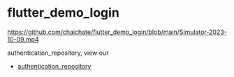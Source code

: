 # flutter_demo_login

https://github.com/chaichate/flutter_demo_login/blob/main/Simulator-2023-10-09.mp4


authentication_repository, view our
- [authentication_repository](https://github.com/chaichate/flutter_demo_login/tree/main/packages/authentication_repository)

